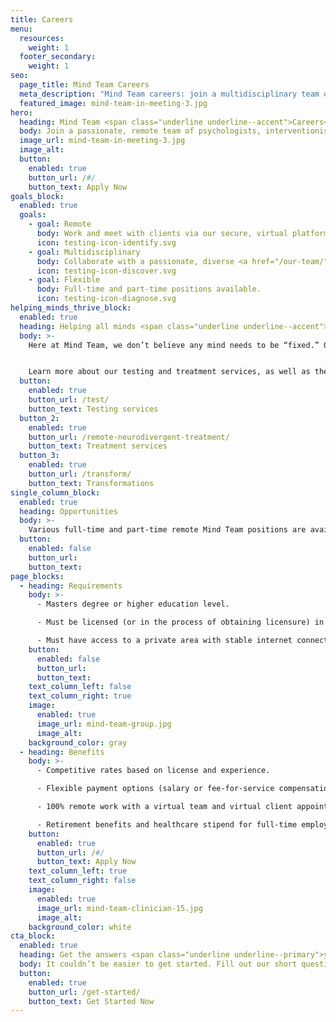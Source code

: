 ```yaml
---
title: Careers
menu:
  resources:
    weight: 1
  footer_secondary:
    weight: 1
seo:
  page_title: Mind Team Careers
  meta_description: "Mind Team careers: join a multidisciplinary team of passionate licensed clinicians helping children and adults live and learn without limitation."
  featured_image: mind-team-in-meeting-3.jpg
hero:
  heading: Mind Team <span class="underline underline--accent">Careers</span>
  body: Join a passionate, remote team of psychologists, interventionists and licensed clinicians helping neurodivergent individuals live and learn without limitation.
  image_url: mind-team-in-meeting-3.jpg
  image_alt:
  button:
    enabled: true
    button_url: /#/
    button_text: Apply Now
goals_block:
  enabled: true
  goals:
    - goal: Remote
      body: Work and meet with clients via our secure, virtual platform.
      icon: testing-icon-identify.svg
    - goal: Multidisciplinary
      body: Collaborate with a passionate, diverse <a href="/our-team/">team of clinicians</a>.
      icon: testing-icon-discover.svg
    - goal: Flexible
      body: Full-time and part-time positions available.
      icon: testing-icon-diagnose.svg
helping_minds_thrive_block:
  enabled: true
  heading: Helping all minds <span class="underline underline--accent">thrive</span>
  body: >-
    Here at Mind Team, we don’t believe any mind needs to be “fixed.” Our passionate team of clinicians inform, guide and empower neurodivergent children and adults as they learn how to work <em>with</em> their unique minds. 


    Learn more about our testing and treatment services, as well as the transformative outcomes we provide for individuals struggling with autism, ADHD, dyslexia and other learning struggles and conditions.
  button:
    enabled: true
    button_url: /test/
    button_text: Testing services
  button_2:
    enabled: true
    button_url: /remote-neurodivergent-treatment/
    button_text: Treatment services
  button_3:
    enabled: true
    button_url: /transform/
    button_text: Transformations
single_column_block:
  enabled: true
  heading: Opportunities
  body: >-
    Various full-time and part-time remote Mind Team positions are available for licensed psychologists, interventionists and other clinicians throughout the U.S.
  button:
    enabled: false
    button_url:
    button_text:
page_blocks:
  - heading: Requirements
    body: >-
      - Masters degree or higher education level. 

      - Must be licensed (or in the process of obtaining licensure) in your state of practice. 

      - Must have access to a private area with stable internet connection for virtual client appointments.
    button:
      enabled: false
      button_url:
      button_text:
    text_column_left: false
    text_column_right: true
    image:
      enabled: true
      image_url: mind-team-group.jpg
      image_alt:
    background_color: gray
  - heading: Benefits
    body: >-
      - Competitive rates based on license and experience. 

      - Flexible payment options (salary or fee-for-service compensation).

      - 100% remote work with a virtual team and virtual client appointments. 

      - Retirement benefits and healthcare stipend for full-time employees.
    button:
      enabled: true
      button_url: /#/
      button_text: Apply Now
    text_column_left: true
    text_column_right: false
    image:
      enabled: true
      image_url: mind-team-clinician-15.jpg
      image_alt:
    background_color: white
cta_block:
  enabled: true
  heading: Get the answers <span class="underline underline--primary">you need</span>.
  body: It couldn’t be easier to get started. Fill out our short questionnaire and we’ll handle the rest.
  button:
    enabled: true
    button_url: /get-started/
    button_text: Get Started Now
---
```

